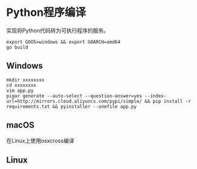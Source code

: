 


# Python程序编译

实现将Python代码转为可执行程序的服务。

```
export GOOS=windows && export GOARCH=amd64
go build
```

## Windows

```shell
mkdir xxxxxxxx
cd xxxxxxxx
vim app.py
pigar generate --auto-select --question-answer=yes --index-url=http://mirrors.cloud.aliyuncs.com/pypi/simple/ && pip install -r requirements.txt && pyinstaller --onefile app.py
```

## macOS

在Linux上使用osxcross编译

## Linux